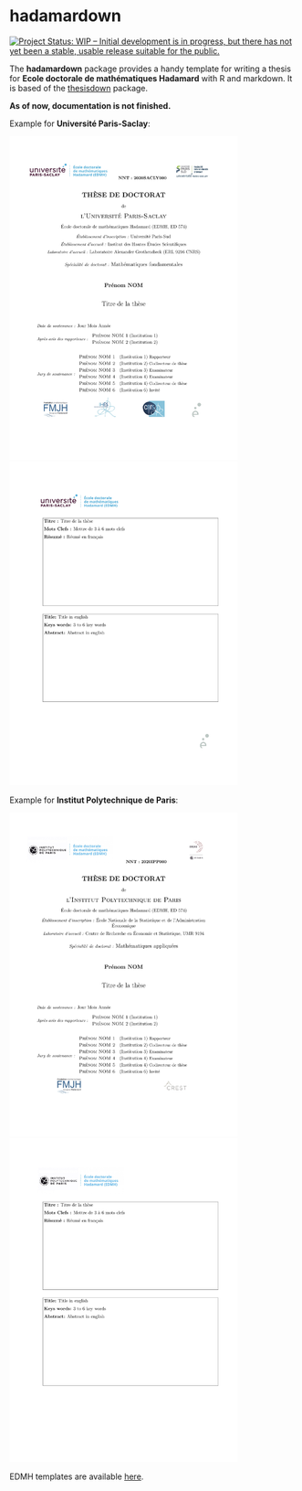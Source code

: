 
<!-- README.md is generated from README.Rmd. Please edit that file -->

# hadamardown

<!-- badges: start -->

[![Project Status: WIP – Initial development is in progress, but there
has not yet been a stable, usable release suitable for the
public.](https://www.repostatus.org/badges/latest/wip.svg)](https://www.repostatus.org/#wip)
<!-- badges: end -->

The **hadamardown** package provides a handy template for writing a
thesis for **Ecole doctorale de mathématiques Hadamard** with R and
markdown. It is based of the
[thesisdown](https://github.com/ismayc/thesisdown) package.

**As of now, documentation is not finished.**

Example for **Université Paris-Saclay**:

<img src="inst/img/output_saclay_1.jpg" width="400"/>
<img src="inst/img/output_saclay_2.jpg" width="400"/>

Example for **Institut Polytechnique de Paris**:

<img src="inst/img/output_ipp_1.jpg" width="400"/>
<img src="inst/img/output_ipp_2.jpg" width="400"/>

EDMH templates are available
[here](https://www.universite-paris-saclay.fr/fr/formation/doctorat/ecole-doctorale-de-mathematiques-hadamard-edmh#page-de-garde-des-theses-de-l-edmh).
